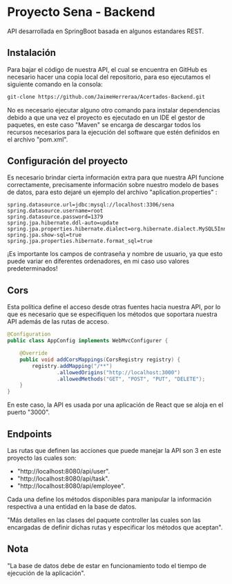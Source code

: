 # Proyecto Sena - Backend

API desarrollada en SpringBoot basada en algunos estandares REST.

## Instalación
Para bajar el código de nuestra API, el cual se encuentra en GitHub es necesario hacer una copia local del repositorio, para eso ejecutamos el siguiente comando en la consola:

```bash
git-clone https://github.com/JaimeHerreraa/Acertados-Backend.git
```
No es necesario ejecutar alguno otro comando para instalar dependencias debido a que una vez el proyecto es ejecutado en un IDE el gestor de paquetes, en este caso "Maven" se encarga de descargar todos los recursos necesarios para la ejecución del software que estén definidos en el archivo "pom.xml".

## Configuración del proyecto
Es necesario brindar cierta información extra para que nuestra API funcione correctamente, precisamente información sobre nuestro modelo de bases de datos, para esto dejaré un ejemplo del archivo "aplication.properties" :

```properties
spring.datasource.url=jdbc:mysql://localhost:3306/sena
spring.datasource.username=root
spring.datasource.password=1379
spring.jpa.hibernate.ddl-auto=update
spring.jpa.properties.hibernate.dialect=org.hibernate.dialect.MySQL5InnoDBDialect
spring.jpa.show-sql=true
spring.jpa.properties.hibernate.format_sql=true
```

¡Es importante los campos de contraseña y nombre de usuario, ya que esto puede variar en diferentes ordenadores, en mi caso uso valores predeterminados!

## Cors

Esta política define el acceso desde otras fuentes hacia nuestra API, por lo que es necesario que se especifiquen los métodos que soportara nuestra API además de las rutas de acceso.

```java
@Configuration
public class AppConfig implements WebMvcConfigurer {

    @Override
    public void addCorsMappings(CorsRegistry registry) {
        registry.addMapping("/**")
                .allowedOrigins("http://localhost:3000")
                .allowedMethods("GET", "POST", "PUT", "DELETE");
    }
}
```

En este caso, la API es usada por una aplicación de React que se aloja en el puerto "3000".

## Endpoints
Las rutas que definen las acciones que puede manejar la API son 3 en este proyecto las cuales son:

- "http://localhost:8080/api/user".
-  "http://localhost:8080/api/task".
- "http://localhost:8080/api/employee".

Cada una define los métodos disponibles para manipular la información respectiva a una entidad en la base de datos.

"Más detalles en las clases del paquete controller las cuales son las encargadas de definir dichas rutas y especificar los métodos que aceptan".

## Nota
"La base de datos debe de estar en funcionamiento todo el tiempo de ejecución de la aplicación".

